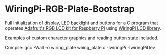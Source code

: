 WiringPi-RGB-Plate-Bootstrap
============================
Full initialization of display, LED backlight and buttons for a C program that operates [Adafruit's RGB LCD kit for Raspberry Pi](http://www.adafruit.com/products/1110) using [WiringPi LCD library](http://wiringpi.com/dev-lib/lcd-library/).

Examples of custom character graphics and reading button state included.

Compile: gcc -Wall -o wiring_plate wiring_plate.c -lwiringPi -lwiringPiDev
